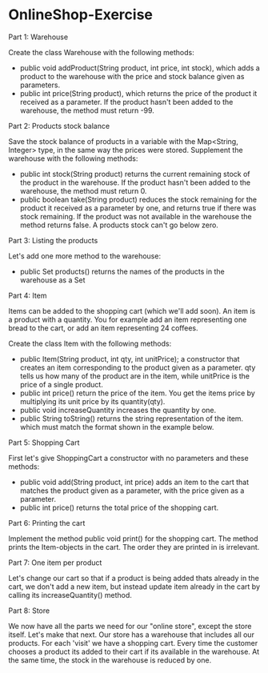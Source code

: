 # OnlineShop-Exercise

Part 1: Warehouse

Create the class Warehouse with the following methods:
   - public void addProduct(String product, int price, int stock), which adds a product to the warehouse with the price and stock balance given as parameters.
   - public int price(String product), which returns the price of the product it received as a parameter. If the product hasn't been added to the warehouse, the method must return -99.

Part 2: Products stock balance

Save the stock balance of products in a variable with the Map<String, Integer> type, in the same way the prices were stored. Supplement the warehouse with the following methods:
   - public int stock(String product) returns the current remaining stock of the product in the warehouse. If the product hasn't been added to the warehouse, the method must return 0.
   - public boolean take(String product) reduces the stock remaining for the product it received as a parameter by one, and returns true if there was stock remaining. If the product was not available in the warehouse the method returns false. A products stock can't go below zero.

Part 3: Listing the products

Let's add one more method to the warehouse:
   - public Set<String> products() returns the names of the products in the warehouse as a Set

Part 4: Item

Items can be added to the shopping cart (which we'll add soon). An item is a product with a quantity. You for example add an item representing one bread to the cart, or add an item representing 24 coffees.

Create the class Item with the following methods:
   - public Item(String product, int qty, int unitPrice); a constructor that creates an item corresponding to the product given as a parameter. qty tells us how many of the product are in the item, while unitPrice is the price of a single product.
   - public int price() return the price of the item. You get the items price by multiplying its unit price by its quantity(qty).
   - public void increaseQuantity increases the quantity by one.
   - public String toString() returns the string representation of the item. which must match the format shown in the example below.

Part 5: Shopping Cart

First let's give ShoppingCart a constructor with no parameters and these methods:
   - public void add(String product, int price) adds an item to the cart that matches the product given as a parameter, with the price given as a parameter.
   - public int price() returns the total price of the shopping cart.

Part 6: Printing the cart

Implement the method public void print() for the shopping cart. The method prints the Item-objects in the cart. The order they are printed in is irrelevant.

Part 7: One item per product

Let's change our cart so that if a product is being added thats already in the cart, we don't add a new item, but instead update item already in the cart by calling its increaseQuantity() method.

Part 8: Store

We now have all the parts we need for our "online store", except the store itself. Let's make that next. Our store has a warehouse that includes all our products. For each 'visit' we have a shopping cart. Every time the customer chooses a product its added to their cart if its available in the warehouse. At the same time, the stock in the warehouse is reduced by one.
